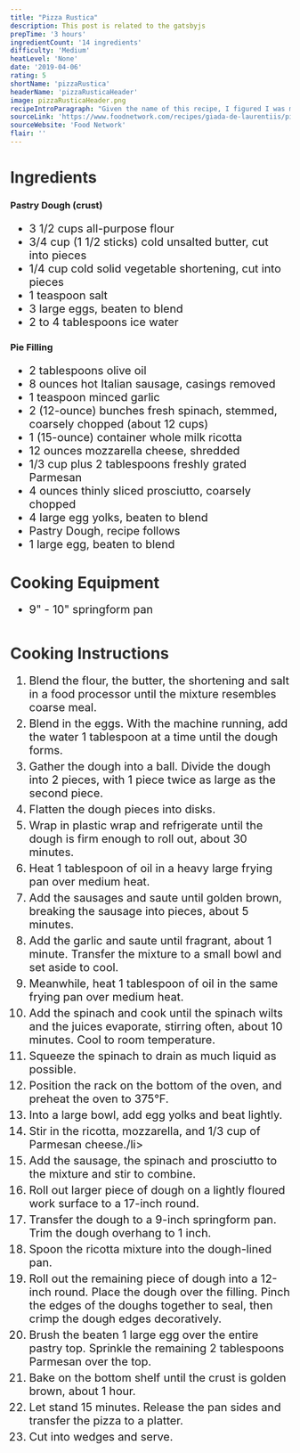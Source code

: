 ```yaml
---
title: "Pizza Rustica"
description: This post is related to the gatsbyjs
prepTime: '3 hours'
ingredientCount: '14 ingredients'
difficulty: 'Medium'
heatLevel: 'None'
date: '2019-04-06'
rating: 5
shortName: 'pizzaRustica'
headerName: 'pizzaRusticaHeader'
image: pizzaRusticaHeader.png
recipeIntroParagraph: "Given the name of this recipe, I figured I was making some sort of variation of a deep-dish pizza. After looking through the ingredients and actually cooking the pie, I realized this wasn't a pizza at all. I'm doing my online research as I'm writing this, and I'm finding that this is a traditional Italian Easter dish which would make a lot of sense. It has a lot of cheese, flavorful Italian sausage, a fantastic crust, and no pizza sauce or anything like that. It was incredible as a dinner and I'm sure it would be awesome at Easter brunch as well."
sourceLink: 'https://www.foodnetwork.com/recipes/giada-de-laurentiis/pizza-rustica-recipe-2042068'
sourceWebsite: 'Food Network'
flair: ''
---
```

<h1 style="color: #2B2B2B;">Ingredients</h1>

<h3>Pastry Dough (crust)</h3>
<ul style="font-size: 20px;">
    <li>3 1/2 cups all-purpose flour</li>
    <li>3/4 cup (1 1/2 sticks) cold unsalted butter, cut into pieces</li>
    <li>1/4 cup cold solid vegetable shortening, cut into pieces</li>
    <li>1 teaspoon salt</li>
    <li>3 large eggs, beaten to blend</li>
    <li>2 to 4 tablespoons ice water</li>
</ul>

<h3>Pie Filling</h3>
<ul style="font-size: 20px;">
    <li>2 tablespoons olive oil</li>
    <li>8 ounces hot Italian sausage, casings removed</li>
    <li>1 teaspoon minced garlic</li>
    <li>2 (12-ounce) bunches fresh spinach, stemmed, coarsely chopped (about 12 cups)</li>
    <li>1 (15-ounce) container whole milk ricotta</li>
    <li>12 ounces mozzarella cheese, shredded</li>
    <li>1/3 cup plus 2 tablespoons freshly grated Parmesan</li>
    <li>4 ounces thinly sliced prosciutto, coarsely chopped</li>
    <li>4 large egg yolks, beaten to blend</li>
    <li>Pastry Dough, recipe follows</li>
    <li>1 large egg, beaten to blend</li>
</ul>

<h1 style="color: #2B2B2B;  margin-top: 40px;">Cooking Equipment</h1>
<ul style="font-size: 20px; margin: 0 0 50px 0;">
    <li style="margin: 5px 0;">9" - 10" springform pan</li>
</ul>

<h1 style="color: #2B2B2B;">Cooking Instructions</h1>
<ol style="font-size: 20px" className="cookingInstructionsOL">
    <li style="margin: 5px 0;">Blend the flour, the butter, the shortening and salt in a food processor until the mixture resembles coarse meal.</li>
    <li style="margin: 5px 0;">Blend in the eggs. With the machine running, add the water 1 tablespoon at a time until the dough forms.</li>
    <li style="margin: 5px 0;">Gather the dough into a ball. Divide the dough into 2 pieces, with 1 piece twice as large as the second piece.</li>
    <li style="margin: 5px 0;">Flatten the dough pieces into disks.</li>
    <li style="margin: 5px 0;">Wrap in plastic wrap and refrigerate until the dough is firm enough to roll out, about 30 minutes.</li>
    <li style="margin: 5px 0;">Heat 1 tablespoon of oil in a heavy large frying pan over medium heat.</li>
    <li style="margin: 5px 0;">Add the sausages and saute until golden brown, breaking the sausage into pieces, about 5 minutes.</li>
    <li style="margin: 5px 0;">Add the garlic and saute until fragrant, about 1 minute. Transfer the mixture to a small bowl and set aside to cool.</li>
    <li style="margin: 5px 0;">Meanwhile, heat 1 tablespoon of oil in the same frying pan over medium heat.</li>
    <li style="margin: 5px 0;">Add the spinach and cook until the spinach wilts and the juices evaporate, stirring often, about 10 minutes. Cool to room temperature.</li>
    <li style="margin: 5px 0;">Squeeze the spinach to drain as much liquid as possible.</li>
    <li style="margin: 5px 0;">Position the rack on the bottom of the oven, and preheat the oven to 375°F.</li>
    <li style="margin: 5px 0;">Into a large bowl, add egg yolks and beat lightly.</li>
    <li style="margin: 5px 0;">Stir in the ricotta, mozzarella, and 1/3 cup of Parmesan cheese./li>
    <li style="margin: 5px 0;">Add the sausage, the spinach and prosciutto to the mixture and stir to combine.</li>
    <li style="margin: 5px 0;">Roll out larger piece of dough on a lightly floured work surface to a 17-inch round. </li>
    <li style="margin: 5px 0;">Transfer the dough to a 9-inch springform pan. Trim the dough overhang to 1 inch.</li>
    <li style="margin: 5px 0;">Spoon the ricotta mixture into the dough-lined pan.</li>
    <li style="margin: 5px 0;">Roll out the remaining piece of dough into a 12-inch round. Place the dough over the filling. Pinch the edges of the doughs together to seal, then crimp the dough edges decoratively.</li>
    <li style="margin: 5px 0;">Brush the beaten 1 large egg over the entire pastry top. Sprinkle the remaining 2 tablespoons Parmesan over the top.</li>
    <li style="margin: 5px 0;">Bake on the bottom shelf until the crust is golden brown, about 1 hour.</li>
    <li style="margin: 5px 0;">Let stand 15 minutes. Release the pan sides and transfer the pizza to a platter.</li>
    <li style="margin: 5px 0;">Cut into wedges and serve.</li>
</ol>